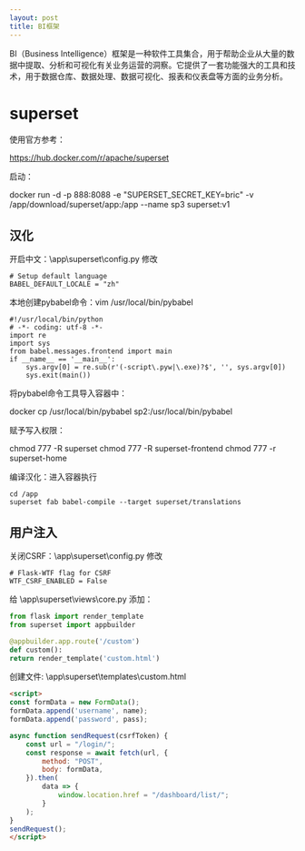 ```yaml
---
layout: post
title: BI框架
---
```


BI（Business Intelligence）框架是一种软件工具集合，用于帮助企业从大量的数据中提取、分析和可视化有关业务运营的洞察。它提供了一套功能强大的工具和技术，用于数据仓库、数据处理、数据可视化、报表和仪表盘等方面的业务分析。

# superset


使用官方参考：

https://hub.docker.com/r/apache/superset

启动：

docker run -d -p 888:8088 -e "SUPERSET_SECRET_KEY=bric" -v /app/download/superset/app:/app --name sp3 superset:v1


## 汉化


开启中文：\app\superset\config.py 修改

    # Setup default language
    BABEL_DEFAULT_LOCALE = "zh"

本地创建pybabel命令：vim /usr/local/bin/pybabel

    #!/usr/local/bin/python
    # -*- coding: utf-8 -*-
    import re
    import sys
    from babel.messages.frontend import main
    if __name__ == '__main__':
        sys.argv[0] = re.sub(r'(-script\.pyw|\.exe)?$', '', sys.argv[0])
        sys.exit(main())

将pybabel命令工具导入容器中：

docker cp /usr/local/bin/pybabel sp2:/usr/local/bin/pybabel

赋予写入权限：

chmod 777 -R superset
chmod 777 -R superset-frontend
chmod 777 -r superset-home

编译汉化：进入容器执行

    cd /app
    superset fab babel-compile --target superset/translations


## 用户注入

关闭CSRF：\app\superset\config.py 修改

    # Flask-WTF flag for CSRF
    WTF_CSRF_ENABLED = False


给 \app\superset\views\core.py 添加：

```python
from flask import render_template
from superset import appbuilder

@appbuilder.app.route('/custom')  
def custom():
return render_template('custom.html')
```

创建文件: \app\superset\templates\custom.html


```html
<script>
const formData = new FormData();
formData.append('username', name);
formData.append('password', pass);

async function sendRequest(csrfToken) {
    const url = "/login/";
    const response = await fetch(url, {
        method: "POST",
        body: formData,
    }).then(
        data => {
            window.location.href = "/dashboard/list/";
        }
    );
}
sendRequest();
</script>
```
